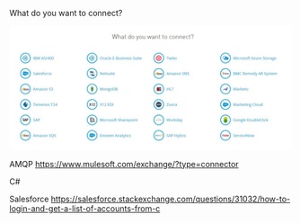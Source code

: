 What do you want to connect?

![Connectors](images/connectors.jpg)

AMQP
https://www.mulesoft.com/exchange/?type=connector

C#

Salesforce
https://salesforce.stackexchange.com/questions/31032/how-to-login-and-get-a-list-of-accounts-from-c